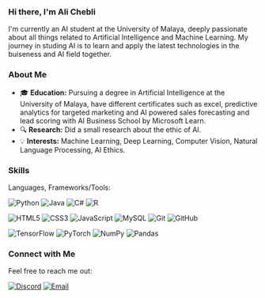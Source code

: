 ### Hi there, I'm Ali Chebli

I'm currently an AI student at the University of Malaya, deeply passionate about all things related to Artificial Intelligence and Machine Learning. My journey in studing AI is to learn and apply the latest technologies in the buiseness and AI field together.


### About Me

- 🎓 **Education:** Pursuing a degree in Artificial Intelligence at the University of Malaya, have different certificates such as excel, predictive analytics for targeted marketing and AI powered sales forecasting and lead scoring with AI Business School by Microsoft Learn.
- 🔍 **Research:** Did a small research about the ethic of AI.
- 💡 **Interests:** Machine Learning, Deep Learning, Computer Vision, Natural Language Processing, AI Ethics.

### Skills
Languages, Frameworks/Tools:

![Python](https://img.shields.io/badge/-Python-3776AB?style=flat&logo=Python&logoColor=white) ![Java](https://img.shields.io/badge/-Java-007396?style=flat&logo=Java&logoColor=white) ![C#](https://img.shields.io/badge/-C%23-239120?style=flat&logo=c-sharp&logoColor=white) ![R](https://img.shields.io/badge/-R-276DC3?style=flat&logo=R&logoColor=white)

![HTML5](https://img.shields.io/badge/-HTML5-E34F26?style=flat&logo=html5&logoColor=white) ![CSS3](https://img.shields.io/badge/-CSS3-1572B6?style=flat&logo=css3&logoColor=white) ![JavaScript](https://img.shields.io/badge/-JavaScript-F7DF1E?style=flat&logo=javascript&logoColor=black) ![MySQL](https://img.shields.io/badge/-MySQL-4479A1?style=flat&logo=mysql&logoColor=white) ![Git](https://img.shields.io/badge/-Git-F05032?style=flat&logo=git&logoColor=white) ![GitHub](https://img.shields.io/badge/-GitHub-181717?style=flat&logo=github&logoColor=white)

![TensorFlow](https://img.shields.io/badge/-TensorFlow-FF6F00?style=flat&logo=TensorFlow&logoColor=white) ![PyTorch](https://img.shields.io/badge/-PyTorch-EE4C2C?style=flat&logo=PyTorch&logoColor=white) ![NumPy](https://img.shields.io/badge/-NumPy-013243?style=flat&logo=numpy&logoColor=white) ![Pandas](https://img.shields.io/badge/-Pandas-150458?style=flat&logo=pandas&logoColor=white)


### Connect with Me

Feel free to reach me out:

<a href="https://discord.com/users/374178143440994304" target="_blank">
   <img alt="Discord" src="https://img.shields.io/badge/Discord-a.l.c.l-7289DA?style=flat-square&logo=discord"></a>
<a href="mailto:alichebli6512@gmail.com"><img alt="Email" src="https://img.shields.io/badge/Email-alichebli6512@gmail.com-blue?style=flat-square&logo=gmail"></a>
</p>
